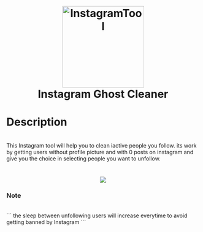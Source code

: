 <h1 align="center">
  <br>
  <a href="https://github.com/X-SLAYER"><img src="https://i.imgur.com/jGPBcHs.png" alt="InstagramTool" width="213" height="213"></a>
  <br>
  Instagram Ghost Cleaner
  <br>
</h1>

# Description
 <br>
This Instagram tool will help you to clean iactive people you follow.
its work by getting users without profile picture and with 0 posts on instagram and give you the choice in selecting people you want to unfollow. <br>
<h1 align="center"><a href="https://github.com/X-SLAYER"><img src="https://i.imgur.com/nvL5kqq.png"></a> </h1>


### Note
<br>
```
the sleep between unfollowing users will increase everytime to avoid getting banned by Instagram
```

